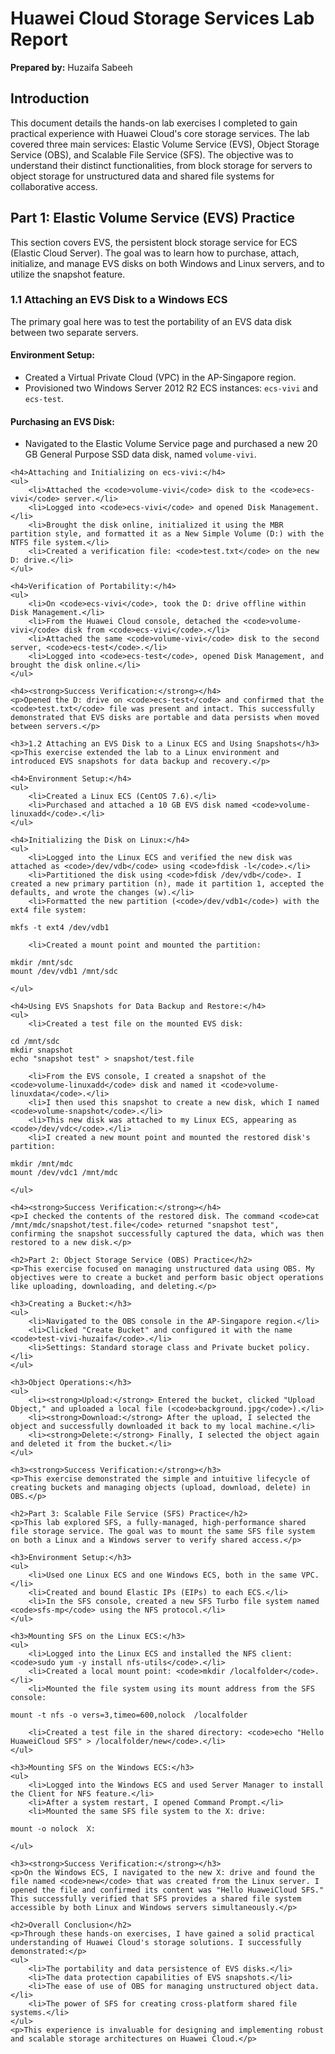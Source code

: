 <title>Huawei Cloud Storage Services Lab Report</title>


<h1>Huawei Cloud Storage Services Lab Report</h1>
<p><strong>Prepared by:</strong> Huzaifa Sabeeh</p>

<h2>Introduction</h2>
<p>This document details the hands-on lab exercises I completed to gain practical experience with Huawei Cloud's core storage services. The lab covered three main services: Elastic Volume Service (EVS), Object Storage Service (OBS), and Scalable File Service (SFS). The objective was to understand their distinct functionalities, from block storage for servers to object storage for unstructured data and shared file systems for collaborative access.</p>

<h2>Part 1: Elastic Volume Service (EVS) Practice</h2>
<p>This section covers EVS, the persistent block storage service for ECS (Elastic Cloud Server). The goal was to learn how to purchase, attach, initialize, and manage EVS disks on both Windows and Linux servers, and to utilize the snapshot feature.</p>

<h3>1.1 Attaching an EVS Disk to a Windows ECS</h3>
<p>The primary goal here was to test the portability of an EVS data disk between two separate servers.</p>

<h4>Environment Setup:</h4>
<ul>
<li>Created a Virtual Private Cloud (VPC) in the AP-Singapore region.</li>
<li>Provisioned two Windows Server 2012 R2 ECS instances: <code>ecs-vivi</code> and <code>ecs-test</code>.</li>
</ul>

<h4>Purchasing an EVS Disk:</h4>
<ul>
<li>Navigated to the Elastic Volume Service page and purchased a new 20 GB General Purpose SSD data disk, named <code>volume-vivi</code>.</li>
</ul>

    <h4>Attaching and Initializing on ecs-vivi:</h4>
    <ul>
        <li>Attached the <code>volume-vivi</code> disk to the <code>ecs-vivi</code> server.</li>
        <li>Logged into <code>ecs-vivi</code> and opened Disk Management.</li>
        <li>Brought the disk online, initialized it using the MBR partition style, and formatted it as a New Simple Volume (D:) with the NTFS file system.</li>
        <li>Created a verification file: <code>test.txt</code> on the new D: drive.</li>
    </ul>

    <h4>Verification of Portability:</h4>
    <ul>
        <li>On <code>ecs-vivi</code>, took the D: drive offline within Disk Management.</li>
        <li>From the Huawei Cloud console, detached the <code>volume-vivi</code> disk from <code>ecs-vivi</code>.</li>
        <li>Attached the same <code>volume-vivi</code> disk to the second server, <code>ecs-test</code>.</li>
        <li>Logged into <code>ecs-test</code>, opened Disk Management, and brought the disk online.</li>
    </ul>

    <h4><strong>Success Verification:</strong></h4>
    <p>Opened the D: drive on <code>ecs-test</code> and confirmed that the <code>test.txt</code> file was present and intact. This successfully demonstrated that EVS disks are portable and data persists when moved between servers.</p>

    <h3>1.2 Attaching an EVS Disk to a Linux ECS and Using Snapshots</h3>
    <p>This exercise extended the lab to a Linux environment and introduced EVS snapshots for data backup and recovery.</p>

    <h4>Environment Setup:</h4>
    <ul>
        <li>Created a Linux ECS (CentOS 7.6).</li>
        <li>Purchased and attached a 10 GB EVS disk named <code>volume-linuxadd</code>.</li>
    </ul>

    <h4>Initializing the Disk on Linux:</h4>
    <ul>
        <li>Logged into the Linux ECS and verified the new disk was attached as <code>/dev/vdb</code> using <code>fdisk -l</code>.</li>
        <li>Partitioned the disk using <code>fdisk /dev/vdb</code>. I created a new primary partition (n), made it partition 1, accepted the defaults, and wrote the changes (w).</li>
        <li>Formatted the new partition (<code>/dev/vdb1</code>) with the ext4 file system:
<pre><code>mkfs -t ext4 /dev/vdb1</code></pre></li>
        <li>Created a mount point and mounted the partition:
<pre><code>mkdir /mnt/sdc
mount /dev/vdb1 /mnt/sdc</code></pre></li>
    </ul>

    <h4>Using EVS Snapshots for Data Backup and Restore:</h4>
    <ul>
        <li>Created a test file on the mounted EVS disk:
<pre><code>cd /mnt/sdc
mkdir snapshot
echo "snapshot test" > snapshot/test.file</code></pre></li>
        <li>From the EVS console, I created a snapshot of the <code>volume-linuxadd</code> disk and named it <code>volume-linuxdata</code>.</li>
        <li>I then used this snapshot to create a new disk, which I named <code>volume-snapshot</code>.</li>
        <li>This new disk was attached to my Linux ECS, appearing as <code>/dev/vdc</code>.</li>
        <li>I created a new mount point and mounted the restored disk's partition:
<pre><code>mkdir /mnt/mdc
mount /dev/vdc1 /mnt/mdc</code></pre></li>
    </ul>

    <h4><strong>Success Verification:</strong></h4>
    <p>I checked the contents of the restored disk. The command <code>cat /mnt/mdc/snapshot/test.file</code> returned "snapshot test", confirming the snapshot successfully captured the data, which was then restored to a new disk.</p>

    <h2>Part 2: Object Storage Service (OBS) Practice</h2>
    <p>This exercise focused on managing unstructured data using OBS. My objectives were to create a bucket and perform basic object operations like uploading, downloading, and deleting.</p>

    <h3>Creating a Bucket:</h3>
    <ul>
        <li>Navigated to the OBS console in the AP-Singapore region.</li>
        <li>Clicked "Create Bucket" and configured it with the name <code>test-vivi-huzaifa</code>.</li>
        <li>Settings: Standard storage class and Private bucket policy.</li>
    </ul>

    <h3>Object Operations:</h3>
    <ul>
        <li><strong>Upload:</strong> Entered the bucket, clicked "Upload Object," and uploaded a local file (<code>background.jpg</code>).</li>
        <li><strong>Download:</strong> After the upload, I selected the object and successfully downloaded it back to my local machine.</li>
        <li><strong>Delete:</strong> Finally, I selected the object again and deleted it from the bucket.</li>
    </ul>

    <h3><strong>Success Verification:</strong></h3>
    <p>This exercise demonstrated the simple and intuitive lifecycle of creating buckets and managing objects (upload, download, delete) in OBS.</p>

    <h2>Part 3: Scalable File Service (SFS) Practice</h2>
    <p>This lab explored SFS, a fully-managed, high-performance shared file storage service. The goal was to mount the same SFS file system on both a Linux and a Windows server to verify shared access.</p>

    <h3>Environment Setup:</h3>
    <ul>
        <li>Used one Linux ECS and one Windows ECS, both in the same VPC.</li>
        <li>Created and bound Elastic IPs (EIPs) to each ECS.</li>
        <li>In the SFS console, created a new SFS Turbo file system named <code>sfs-mp</code> using the NFS protocol.</li>
    </ul>

    <h3>Mounting SFS on the Linux ECS:</h3>
    <ul>
        <li>Logged into the Linux ECS and installed the NFS client: <code>sudo yum -y install nfs-utils</code>.</li>
        <li>Created a local mount point: <code>mkdir /localfolder</code>.</li>
        <li>Mounted the file system using its mount address from the SFS console:
<pre><code>mount -t nfs -o vers=3,timeo=600,nolock <sfs-mount-address> /localfolder</code></pre></li>
        <li>Created a test file in the shared directory: <code>echo "Hello HuaweiCloud SFS" > /localfolder/new</code>.</li>
    </ul>

    <h3>Mounting SFS on the Windows ECS:</h3>
    <ul>
        <li>Logged into the Windows ECS and used Server Manager to install the Client for NFS feature.</li>
        <li>After a system restart, I opened Command Prompt.</li>
        <li>Mounted the same SFS file system to the X: drive:
<pre><code>mount -o nolock <sfs-mount-address> X:</code></pre></li>
    </ul>

    <h3><strong>Success Verification:</strong></h3>
    <p>On the Windows ECS, I navigated to the new X: drive and found the file named <code>new</code> that was created from the Linux server. I opened the file and confirmed its content was "Hello HuaweiCloud SFS." This successfully verified that SFS provides a shared file system accessible by both Linux and Windows servers simultaneously.</p>

    <h2>Overall Conclusion</h2>
    <p>Through these hands-on exercises, I have gained a solid practical understanding of Huawei Cloud's storage solutions. I successfully demonstrated:</p>
    <ul>
        <li>The portability and data persistence of EVS disks.</li>
        <li>The data protection capabilities of EVS snapshots.</li>
        <li>The ease of use of OBS for managing unstructured object data.</li>
        <li>The power of SFS for creating cross-platform shared file systems.</li>
    </ul>
    <p>This experience is invaluable for designing and implementing robust and scalable storage architectures on Huawei Cloud.</p>

